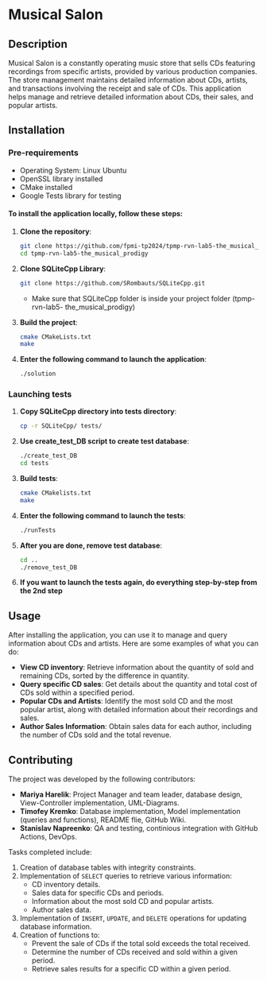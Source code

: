 # Musical Salon

## Description
Musical Salon is a constantly operating music store that sells CDs featuring recordings from specific artists, provided by various production companies. The store management maintains detailed information about CDs, artists, and transactions involving the receipt and sale of CDs. This application helps manage and retrieve detailed information about CDs, their sales, and popular artists.

## Installation
### Pre-requirements
- Operating System: Linux Ubuntu
- OpenSSL library installed
- CMake installed
- Google Tests library for testing

#### To install the application locally, follow these steps:

1. **Clone the repository**:
    ```bash
    git clone https://github.com/fpmi-tp2024/tpmp-rvn-lab5-the_musical_prodigy.git
	cd tpmp-rvn-lab5-the_musical_prodigy
    ```

2. **Clone SQLiteCpp Library**:
    ```bash
	git clone https://github.com/SRombauts/SQLiteCpp.git
    ```
	- Make sure that SQLiteCpp folder is inside your project folder (tpmp-rvn-lab5-		the_musical_prodigy)
3. **Build the project**:
    ```bash
	cmake CMakeLists.txt
	make
    ```

4. **Enter the following command to launch the application**:
    ```bash
	./solution
	```

### Launching tests

1. **Copy SQLiteCpp directory into tests directory**:
	 ```bash
	cp -r SQLiteCpp/ tests/
	```
2.  **Use create_test_DB script to create test database**:
	 ```bash
	./create_test_DB
	cd tests
	```
3. **Build tests**:
	```bash
	cmake CMakelists.txt
	make
	```
4. **Enter the following command to launch the tests**:
	 ```bash
	./runTests
	```
5. **After you are done, remove test database**:
	 ```bash
	cd ..
	./remove_test_DB
	```
6. **If you want to launch the tests again, do everything step-by-step from the 2nd step**

## Usage

After installing the application, you can use it to manage and query information about CDs and artists. Here are some examples of what you can do:

- **View CD inventory**: Retrieve information about the quantity of sold and remaining CDs, sorted by the difference in quantity.
- **Query specific CD sales**: Get details about the quantity and total cost of CDs sold within a specified period.
- **Popular CDs and Artists**: Identify the most sold CD and the most popular artist, along with detailed information about their recordings and sales.
- **Author Sales Information**: Obtain sales data for each author, including the number of CDs sold and the total revenue.


## Contributing

The project was developed by the following contributors:
- **Mariya Harelik**: Project Manager and team leader, database design, View-Controller implementation, UML-Diagrams. 
- **Timofey Kremko**: Database implementation, Model implementation (queries and functions), README flie, GitHub Wiki.
- **Stanislav Napreenko**: QA and testing, continious integration with GitHub Actions, DevOps.

Tasks completed include:

1. Creation of database tables with integrity constraints.
2. Implementation of `SELECT` queries to retrieve various information:
    - CD inventory details.
    - Sales data for specific CDs and periods.
    - Information about the most sold CD and popular artists.
    - Author sales data.
3. Implementation of `INSERT`, `UPDATE`, and `DELETE` operations for updating database information.
4. Creation of functions to:
    - Prevent the sale of CDs if the total sold exceeds the total received.
    - Determine the number of CDs received and sold within a given period.
    - Retrieve sales results for a specific CD within a given period.

